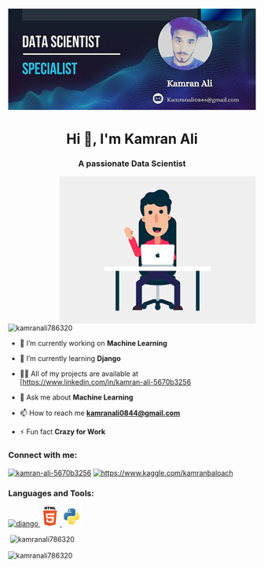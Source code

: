 ![logo](https://github.com/KamranAli786320/KamranAli786320/blob/main/logoo.jpg)
<h1 align="center">Hi 👋, I'm Kamran Ali</h1>
<h3 align="center">A passionate Data Scientist</h3>
<img align="right" alt="coding" width="400" src="https://github.com/KamranAli786320/KamranAli786320/blob/main/cover%20pic.gif">

<p align="left"> <img src="https://komarev.com/ghpvc/?username=kamranali786320&label=Profile%20views&color=0e75b6&style=flat" alt="kamranali786320" /> </p>

- 🔭 I’m currently working on **Machine Learning**

- 🌱 I’m currently learning **Django**

- 👨‍💻 All of my projects are available at [https://www.linkedin.com/in/kamran-ali-5670b3256

- 💬 Ask me about **Machine Learning**

- 📫 How to reach me **kamranali0844@gmail.com**

- ⚡ Fun fact **Crazy for Work**

<h3 align="left">Connect with me:</h3>
<p align="left">
<a href="https://linkedin.com/in/kamran-ali-5670b3256" target="blank"><img align="center" src="https://raw.githubusercontent.com/rahuldkjain/github-profile-readme-generator/master/src/images/icons/Social/linked-in-alt.svg" alt="kamran-ali-5670b3256" height="30" width="40" /></a>
<a href="https://kaggle.com/https://www.kaggle.com/kamranbaloach" target="blank"><img align="center" src="https://raw.githubusercontent.com/rahuldkjain/github-profile-readme-generator/master/src/images/icons/Social/kaggle.svg" alt="https://www.kaggle.com/kamranbaloach" height="30" width="40" /></a>
</p>

<h3 align="left">Languages and Tools:</h3>
<p align="left"> <a href="https://www.djangoproject.com/" target="_blank" rel="noreferrer"> <img src="https://cdn.worldvectorlogo.com/logos/django.svg" alt="django" width="40" height="40"/> </a> <a href="https://www.w3.org/html/" target="_blank" rel="noreferrer"> <img src="https://raw.githubusercontent.com/devicons/devicon/master/icons/html5/html5-original-wordmark.svg" alt="html5" width="40" height="40"/> </a> <a href="https://www.python.org" target="_blank" rel="noreferrer"> <img src="https://raw.githubusercontent.com/devicons/devicon/master/icons/python/python-original.svg" alt="python" width="40" height="40"/> </a> </p>

<p>&nbsp;<img align="center" src="https://github-readme-stats.vercel.app/api?username=kamranali786320&show_icons=true&locale=en" alt="kamranali786320" /></p>

<p><img align="center" src="https://github-readme-streak-stats.herokuapp.com/?user=kamranali786320&" alt="kamranali786320" /></p>
